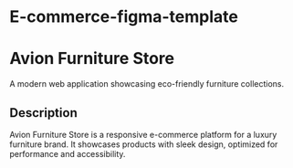 # E-commerce-figma-template
# Avion Furniture Store
A modern web application showcasing eco-friendly furniture collections.
## Description
Avion Furniture Store is a responsive e-commerce platform for a luxury furniture brand. It showcases products with sleek design, optimized for performance and accessibility.

